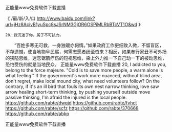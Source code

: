
正能量www免费软件下载直播




《 /最/新/入/口  http://www.baidu.com/link?url=jHz8AcivB1yuSpc8sJSrNM3GjOR6OSPiMLRbBTcVT1O&wd 》




	20、我沉迷于你，属于不可抗力。
　　“百姓多寒无可救，一身独暖亦何情。”如果政府工作更细致入微，不留盲区，不存遗憾，使当地物阜民熙，何需志愿者纷至沓来？相反，如果奉行家丑不可外扬的狭隘思维，迷恋锯箭疗伤的短视思维，染上外力推一下自己动一下的被动思维，恐怕受伤的就是当地民众。
正能量www免费软件下载直播
20, I addicted to you, belong to the force majeure.
"Cold is to save more people, a warm alone is what feeling."
If the government's work more nuanced, without blind area, don't regret, make local mound city, what need volunteers follow?
On the contrary, if it's an ill bird that fouls its own nest narrow thinking, love saw arrow healing short-term thinking, by pushing yourself outside move passive thinking, I'm afraid the injured is the local people.
https://github.com/rabte/dwqjd
https://github.com/rabte/fvhct
https://github.com/rabte/scfz
https://github.com/rabte/370668
https://github.com/rabte/abkp





正能量www免费软件下载直播
